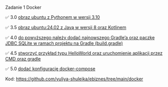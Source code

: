 Zadanie 1 Docker

✅ 3.0 [obraz ubuntu z Pythonem w wersji 3.10](https://github.com/yuliya-shuleika/ebiznes/commit/e7271af9d0ccdb9e89199be6c7179df743d546c5)

✅ 3.5 [obraz ubuntu:24.02 z Javą w wersji 8 oraz Kotlinem](https://github.com/yuliya-shuleika/ebiznes/commit/e1a67ccbe32669bea1d50c389ba63f6e7e01a526)

✅ 4.0 [do powyższego należy dodać najnowszego Gradle’a oraz paczkę JDBC SQLite w ramach projektu na Gradle (build.gradle)](https://github.com/yuliya-shuleika/ebiznes/commit/4abf1a68b88d5cf6c22d4f3f854008a90c240f0a)

✅ 4.5 [stworzyć przykład typu HelloWorld oraz uruchomienie aplikacji przez CMD oraz gradle](https://github.com/yuliya-shuleika/ebiznes/commit/b4c0ae3a2fab5a51173e2c1ea9634d836b2ae3db)

✅ 5.0 [dodać konfigurację docker-compose](https://github.com/yuliya-shuleika/ebiznes/commit/ef11a81413c8f0af067d3bc1e891d6ab722d0b4f)

Kod: https://github.com/yuliya-shuleika/ebiznes/tree/main/docker
